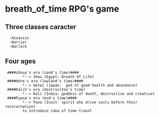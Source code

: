 breath_of_time RPG's game
=========================

Three classes caracter
----------------------
      -Assassin
      -Warrior
      -Warlock

Four ages
---------
     ####shouy's era (sand's time)####
     	    *--> Shou (Egypt: Breath Of Life)
     ####Hote's era (lowland's time)####
     	    *--> Hotei (Japan:  god of good health and abundance)
     ####Kalih's era (destruciton's time)
     	    *--> Kali (India: goddess of death, destructive and creative)
     ####Pyana's era (end's time)####
     	    *--> Pana (Inuit: spirit who drive souls before their reincarnation)
	    	to introduce idea of time travel

